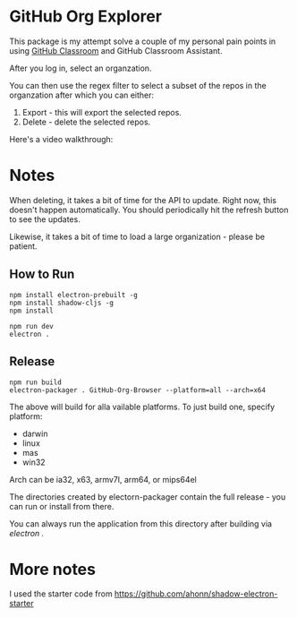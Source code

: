 # GitHub Org Explorer

This package is my attempt solve a couple of my personal pain points
in using [GitHub Classroom](https://classroom.github.com) and GitHub Classroom Assistant.

After you log in, select an organzation. 

You can then use the regex filter to select a subset of the repos in the organzation after which you can either:

 1. Export - this will export the selected repos.
 2. Delete - delete the selected repos.
 
 
 Here's a video walkthrough:
 
 


# Notes

When deleting, it takes a bit of time for the API to update. Right
now, this doesn't happen automatically. You should periodically hit
the refresh button to see the updates.

Likewise, it takes a bit of time to load a large organization - please be patient.




## How to Run
```
npm install electron-prebuilt -g
npm install shadow-cljs -g
npm install

npm run dev
electron .
```

## Release
```
npm run build
electron-packager . GitHub-Org-Browser --platform=all --arch=x64
```

The above will build for alla vailable platforms. To just build one, specify platform:

 - darwin
 - linux
 - mas
 - win32
 
 
Arch can be ia32, x63, armv7l, arm64, or mips64el

The directories created by electorn-packager contain the full release - you can run or install from there.

You can always run the application from this directory after building via *electron .*

# More notes

I used the starter code from https://github.com/ahonn/shadow-electron-starter

